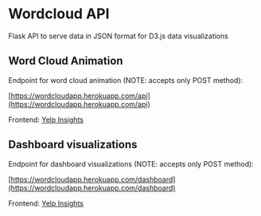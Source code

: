 # Wordcloud API

Flask API to serve data in JSON format for D3.js data visualizations

## Word Cloud Animation

Endpoint for word cloud animation (NOTE: accepts only POST method): 

[https://wordcloudapp.herokuapp.com/api](https://wordcloudapp.herokuapp.com/api)

Frontend: [Yelp Insights](https://yelpinsights.com/)

## Dashboard visualizations

Endpoint for dashboard visualizations (NOTE: accepts only POST method): 

[https://wordcloudapp.herokuapp.com/dashboard](https://wordcloudapp.herokuapp.com/dashboard)

Frontend: [Yelp Insights](https://yelpinsights.com/)
